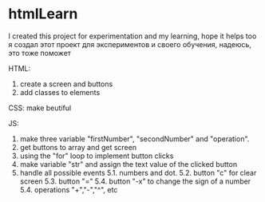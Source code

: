 # htmlLearn
I created this project for experimentation and my learning, hope it helps too
я создал этот проект для экспериментов и своего обучения, надеюсь, это тоже поможет

HTML:
1. create a screen and buttons
2. add classes to elements

CSS: make beutiful

JS:
1. make three variable "firstNumber", "secondNumber" and "operation".
2. get buttons to array and get screen
3. using the "for" loop to implement button clicks
4. make variable "str" and assign the text value of the clicked button
5. handle all possible events
    5.1. numbers and dot.
    5.2. button "c" for clear screen
    5.3. button "="
    5.4. button "-x" to change the sign of a number
    5.4. operations "+","-","^", etc
